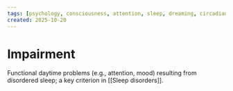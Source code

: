 ```yaml
---
tags: [psychology, consciousness, attention, sleep, dreaming, circadian-rhythms, psychoactive-drugs]
created: 2025-10-20
---
```

# Impairment

Functional daytime problems (e.g., attention, mood) resulting from disordered sleep; a key criterion in [[Sleep disorders]].
